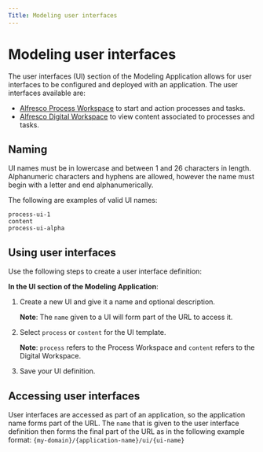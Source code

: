 ```yaml
---
Title: Modeling user interfaces
---
```


# Modeling user interfaces
The user interfaces (UI) section of the Modeling Application allows for user interfaces to be configured and deployed with an application. The user interfaces available are: 

* [Alfresco Process Workspace](../workspace/README.md) to start and action processes and tasks. 
* [Alfresco Digital Workspace](https://docs.alfresco.com/adw/concepts/welcome-adw.html) to view content associated to processes and tasks. 

## Naming  
UI names must be in lowercase and between 1 and 26 characters in length. Alphanumeric characters and hyphens are allowed, however the name must begin with a letter and end alphanumerically. 

The following are examples of valid UI names: 

```
process-ui-1
content
process-ui-alpha
```

## Using user interfaces
Use the following steps to create a user interface definition: 

**In the UI section of the Modeling Application**: 

1. Create a new UI and give it a name and optional description. 

	**Note**: The `name` given to a UI will form part of the URL to access it. 
	
2. Select `process` or `content` for the UI template. 

	**Note**: `process` refers to the Process Workspace and `content` refers to the Digital Workspace. 

3. Save your UI definition. 

## Accessing user interfaces
User interfaces are accessed as part of an application, so the application name forms part of the URL. The `name` that is given to the user interface definition then forms the final part of the URL as in the following example format: `{my-domain}/{application-name}/ui/{ui-name}`



